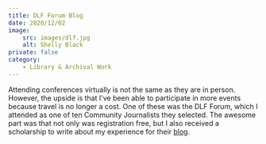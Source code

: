 ```yaml
---
title: DLF Forum Blog
date: 2020/12/02
image:
    src: images/dlf.jpg
    alt: Shelly Black
private: false
category:
    - Library & Archival Work
---
```


Attending conferences virtually is not the same as they are in person. However, the upside is that I've been able to participate in more events because travel is no longer a cost. One of these was the DLF Forum, which I attended as one of ten Community Journalists they selected. The awesome part was that not only was registration free, but I also received a scholarship to write about my experience for their [blog](https://www.diglib.org/dlf-forum-community-journalist-reflection-shelly-black/).
